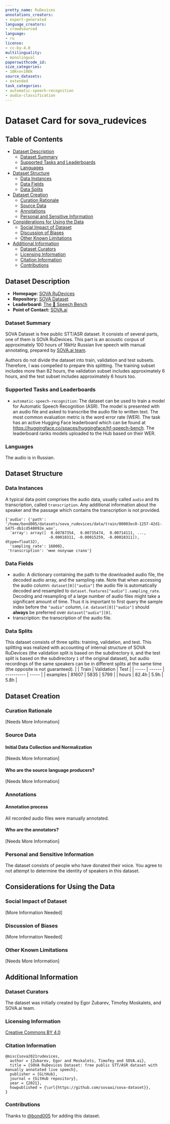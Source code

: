 ```yaml
---
pretty_name: RuDevices
annotations_creators:
- expert-generated
language_creators:
- crowdsourced
language:
- ru
license:
- cc-by-4.0
multilinguality:
- monolingual
paperswithcode_id: 
size_categories:
- 10K<n<100k
source_datasets:
- extended
task_categories:
- automatic-speech-recognition
- audio-classification
---
```

# Dataset Card for sova_rudevices
## Table of Contents
- [Dataset Description](#dataset-description)
  - [Dataset Summary](#dataset-summary)
  - [Supported Tasks and Leaderboards](#supported-tasks-and-leaderboards)
  - [Languages](#languages)
- [Dataset Structure](#dataset-structure)
  - [Data Instances](#data-instances)
  - [Data Fields](#data-fields)
  - [Data Splits](#data-splits)
- [Dataset Creation](#dataset-creation)
  - [Curation Rationale](#curation-rationale)
  - [Source Data](#source-data)
  - [Annotations](#annotations)
  - [Personal and Sensitive Information](#personal-and-sensitive-information)
- [Considerations for Using the Data](#considerations-for-using-the-data)
  - [Social Impact of Dataset](#social-impact-of-dataset)
  - [Discussion of Biases](#discussion-of-biases)
  - [Other Known Limitations](#other-known-limitations)
- [Additional Information](#additional-information)
  - [Dataset Curators](#dataset-curators)
  - [Licensing Information](#licensing-information)
  - [Citation Information](#citation-information)
  - [Contributions](#contributions)
## Dataset Description
- **Homepage:** [SOVA RuDevices](https://github.com/sovaai/sova-dataset)
- **Repository:** [SOVA Dataset](https://github.com/sovaai/sova-dataset)
- **Leaderboard:** [The 🤗 Speech Bench](https://huggingface.co/spaces/huggingface/hf-speech-bench)
- **Point of Contact:** [SOVA.ai](mailto:support@sova.ai)
### Dataset Summary
SOVA Dataset is free public STT/ASR dataset. It consists of several parts, one of them is SOVA RuDevices. This part is an acoustic corpus of approximately 100 hours of 16kHz Russian live speech with manual annotating, prepared by [SOVA.ai team](https://github.com/sovaai).

Authors do not divide the dataset into train, validation and test subsets. Therefore, I was compelled to prepare this splitting. The training subset includes more than 82 hours, the validation subset includes approximately 6 hours, and the test subset includes approximately 6 hours too.

### Supported Tasks and Leaderboards
- `automatic-speech-recognition`: The dataset can be used to train a model for Automatic Speech Recognition (ASR). The model is presented with an audio file and asked to transcribe the audio file to written text. The most common evaluation metric is the word error rate (WER). The task has an active Hugging Face leaderboard which can be found at https://huggingface.co/spaces/huggingface/hf-speech-bench. The leaderboard ranks models uploaded to the Hub based on their WER.
### Languages
The audio is in Russian.
## Dataset Structure
### Data Instances
A typical data point comprises the audio data, usually called `audio` and its transcription, called `transcription`. Any additional information about the speaker and the passage which contains the transcription is not provided.
```
{'audio': {'path': '/home/bond005/datasets/sova_rudevices/data/train/00003ec0-1257-42d1-b475-db1cd548092e.wav',
  'array': array([  0.00787354,  0.00735474,  0.00714111, ...,
                   -0.00018311, -0.00015259, -0.00018311]), dtype=float32),
  'sampling_rate': 16000},
 'transcription': 'мне получше стало'}
```
### Data Fields
- audio: A dictionary containing the path to the downloaded audio file, the decoded audio array, and the sampling rate. Note that when accessing the audio column: `dataset[0]["audio"]` the audio file is automatically decoded and resampled to `dataset.features["audio"].sampling_rate`. Decoding and resampling of a large number of audio files might take a significant amount of time. Thus it is important to first query the sample index before the `"audio"` column, *i.e.* `dataset[0]["audio"]` should **always** be preferred over `dataset["audio"][0]`.
- transcription: the transcription of the audio file.
### Data Splits
This dataset consists of three splits: training, validation, and test. This splitting was realized with accounting of internal structure of SOVA RuDevices (the validation split is based on the subdirectory `0`, and the test split is based on the subdirectory `1` of the original dataset), but audio recordings of the same speakers can be in different splits at the same time (the opposite is not guaranteed).
|                             | Train  | Validation |  Test |
| -----                       | ------ | ---------- | ----- |
| examples                    |  81607 |       5835 |  5799 |
| hours                       |  82.4h |       5.9h |  5.8h |
## Dataset Creation
### Curation Rationale
[Needs More Information]
### Source Data
#### Initial Data Collection and Normalization
[Needs More Information]
#### Who are the source language producers?
[Needs More Information]
### Annotations
#### Annotation process
All recorded audio files were manually annotated.
#### Who are the annotators?
[Needs More Information]
### Personal and Sensitive Information
The dataset consists of people who have donated their voice. You agree to not attempt to determine the identity of speakers in this dataset.
## Considerations for Using the Data
### Social Impact of Dataset
[More Information Needed]
### Discussion of Biases
[More Information Needed]
### Other Known Limitations
[Needs More Information]
## Additional Information
### Dataset Curators
The dataset was initially created by Egor Zubarev, Timofey Moskalets, and SOVA.ai team.
### Licensing Information
[Creative Commons BY 4.0](https://creativecommons.org/licenses/by/4.0/)
### Citation Information
```
@misc{sova2021rudevices,
  author = {Zubarev, Egor and Moskalets, Timofey and SOVA.ai},
  title = {SOVA RuDevices Dataset: free public STT/ASR dataset with manually annotated live speech},
  publisher = {GitHub},
  journal = {GitHub repository},
  year = {2021},
  howpublished = {\url{https://github.com/sovaai/sova-dataset}},
}
```
### Contributions
Thanks to [@bond005](https://github.com/bond005) for adding this dataset.